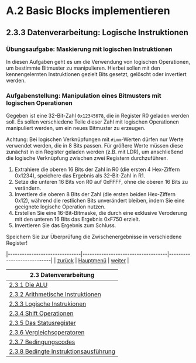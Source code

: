 # A.2 Basic Blocks implementieren
## 2.3.3 Datenverarbeitung: Logische Instruktionen
### Übungsaufgabe: Maskierung mit logischen Instruktionen

In diesen Aufgaben geht es um die Verwendung von logischen Operationen, um bestimmte Bitmuster zu manipulieren. Hierbei sollen mit den kennengelernten Instruktionen gezielt Bits gesetzt, gelöscht oder invertiert werden. 

### Aufgabenstellung: Manipulation eines Bitmusters mit logischen Operationen
Gegeben ist eine 32-Bit-Zahl `0x12345678`, die in Register R0 geladen werden soll. Es sollen verschiedene Teile dieser Zahl mit logischen Operationen manipuliert werden, um ein neues Bitmuster zu erzeugen.

Achtung: Bei logischen Verknüpfungen mit `#imm`-Werten dürfen nur Werte verwendet werden, die in 8 Bits passen. Für größere Werte müssen diese zunächst in ein Register geladen werden (z.B. mit LDR), um anschließend die logische Verknüpfung zwischen zwei Registern durchzuführen.

1. Extrahiere die oberen 16 Bits der Zahl in R0 (die ersten 4 Hex-Ziffern 0x1234), speichere das Ergebnis als 32-Bit-Zahl in R1.
2. Setze die unteren 16 Bits von R0 auf 0xFFFF, ohne die oberen 16 Bits zu verändern.
3. Invertiere die oberen 8 Bits der Zahl (die ersten beiden Hex-Ziffern 0x12), während die restlichen Bits unverändert bleiben, indem Sie eine geeignete logische Operation nutzen.
4. Erstellen Sie eine 16-Bit-Bitmaske, die durch eine exklusive Veroderung mit den unteren 16 Bits das Ergebnis 0xF750 erzielt.
5. Invertieren Sie das Ergebnis zum Schluss.

Speichern Sie zur Überprüfung die Zwischenergebnisse in verschiedene Register!

|-------------------------------|------------------------------------|----------------------------|
|   [zurück](loginstr.md)       |   [Hauptmenü](../ueberblick.md)    |   [weiter](loguelsg.md)    |


| **2.3 Datenverarbeitung**                                             |
|-----------------------------------------------------------------------|
| [2.3.1 Die ALU](arithlogintro.md)                                     |
| [2.3.2 Arithmetische Instruktionen](arithinstr.md)                    |
| [2.3.3 Logische Instrukionen](loginstr.md)                            |
| [2.3.4 Shift Operationen](shiftinstr.md)                              |
| [2.3.5 Das Statusregister](flags.md)                                  |
| [2.3.6 Vergleichsoperatoren](comp.md)                                 |
| [2.3.7 Bedingungscodes](beding.md)                                    |
| [2.3.8 Bedingte Instruktionsausführung](bedinstr.md)                  |
